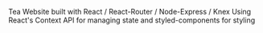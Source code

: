 Tea Website built with React / React-Router / Node-Express / Knex
Using React's Context API for managing state and styled-components for styling
